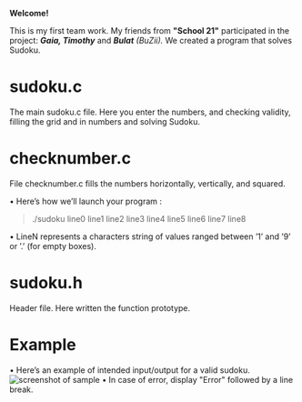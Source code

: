 **Welcome!**

This is my first team work. My friends from **"School 21"** participated in the project: ***Gaia, Timothy*** and ***Bulat*** _(BuZii)._
We created a program that solves Sudoku. 

# sudoku.c
The main sudoku.c file. Here you enter the numbers, and checking validity, filling the grid and in numbers and solving Sudoku. 

# checknumber.c
File checknumber.c fills the numbers horizontally, vertically, and squared. 


• Here’s how we’ll launch your program :
> ./sudoku line0 line1 line2 line3 line4 line5 line6 line7 line8

• LineN represents a characters string of values ranged between ’1’ and ’9’ or ’.’ (for
empty boxes).

# sudoku.h
Header file. Here written the function prototype.

# Example
• Here’s an example of intended input/output for a valid sudoku.
![screenshot of sample](https://pp.userapi.com/c831508/v831508634/1cbc1b/ahmdRU7We_k.jpg)
• In case of error, display "Error" followed by a line break. 
